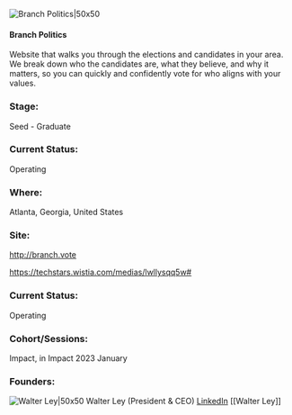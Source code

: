 

![Branch Politics|50x50](https://apimg.techstars.com/profiles/1673616997934_917242.png)

#### Branch Politics
Website that walks you through the elections and candidates in your area. We break down who the candidates are, what they believe, and why it matters, so you can quickly and confidently vote for who aligns with your values.

### Stage: 
Seed - Graduate 

### Current Status: 
Operating

### Where:
Atlanta, Georgia, United States

### Site:
http://branch.vote

https://techstars.wistia.com/medias/lwllysqq5w#



### Current Status: 
Operating

### Cohort/Sessions: 
Impact, in Impact 2023 January

### Founders: 

![Walter Ley|50x50]() Walter Ley (President & CEO) [LinkedIn](https://linkedin.com/in/walter-ley) [[Walter Ley]]



